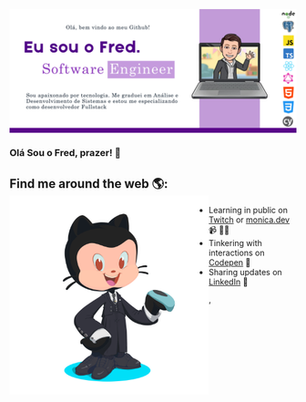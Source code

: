  ![Banner de apresentação](https://github.com/fredericosetra/fredericosetra/blob/main/img/github%20note.png?raw=true)

### Olá Sou o Fred, prazer! 👋

## Find me around the web 🌎: <img align="left" width="350" height="350" src="https://github.com/fredericosetra/fredericosetra/blob/main/img/octocat-single.gif?raw=true"></a>
- Learning in public on <a href="https://www.twitch.tv/blacktechdiva">Twitch</a> or <a href="https://www.monica.dev">monica.dev</a> 📹 ✍🏾
- Tinkering with interactions on <a href="https://codepen.io/m0nica"> Codepen</a> 🏓
- Sharing updates on <a href="https://www.linkedin.com/in/monicampowell/">LinkedIn</a> 💼

,